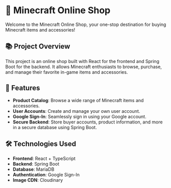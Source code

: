 # 🛒 Minecraft Online Shop

Welcome to the Minecraft Online Shop, your one-stop destination for buying Minecraft items and accessories!

## 📚 Project Overview

This project is an online shop built with React for the frontend and Spring Boot for the backend. It allows Minecraft enthusiasts to browse, purchase, and manage their favorite in-game items and accessories.

## 🚀 Features

- **Product Catalog**: Browse a wide range of Minecraft items and accessories.
- **User Accounts**: Create and manage your own user account.
- **Google Sign-In**: Seamlessly sign in using your Google account.
- **Secure Backend**: Store buyer accounts, product information, and more in a secure database using Spring Boot.

## 🛠️ Technologies Used

- **Frontend**: React + TypeScript
- **Backend**: Spring Boot
- **Database**: MariaDB
- **Authentication**: Google Sign-In
- **Image CDN**: Cloudinary
